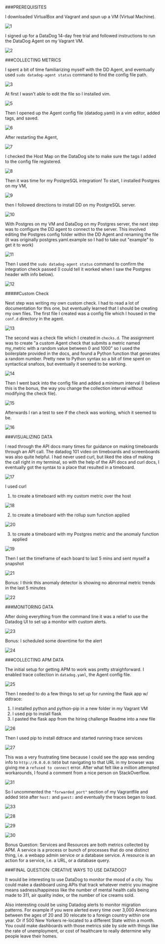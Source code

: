 ###PREREQUISITES

I downloaded VirtualBox and Vagrant and spun up a VM (Virtual Machine).

![1](/Users/flatironschool/Development/code/data_dog/hiring-engineers/screenshots/1.png)

I signed up for a DataDog 14-day free trial and followed instructions to run the DataDog Agent on my Vagrant VM.

![2](/Users/flatironschool/Development/code/data_dog/hiring-engineers/screenshots/2.png)

###COLLECTING METRICS

I spent a bit of time familiarizing myself with the DD Agent, and eventually used ```sudo datadog-agent status``` command to find the config file path.

![3](/Users/flatironschool/Development/code/data_dog/hiring-engineers/screenshots/3.png)

At first I wasn't able to edit the file so I installed vim.

![5](/Users/flatironschool/Development/code/data_dog/hiring-engineers/screenshots/5.png)

Then I opened up the Agent config file (datadog.yaml) in a vim editor, added tags, and saved.

![6](/Users/flatironschool/Development/code/data_dog/hiring-engineers/screenshots/6.png)

After restarting the Agent,

![7](/Users/flatironschool/Development/code/data_dog/hiring-engineers/screenshots/7.png)

I checked the Host Map on the DataDog site to make sure the tags I added to the config file registered.

![8](/Users/flatironschool/Development/code/data_dog/hiring-engineers/screenshots/8.png)

Then it was time for my PostgreSQL integration! To start, I installed Postgres on my VM,

![9](/Users/flatironschool/Development/code/data_dog/hiring-engineers/screenshots/9.png)

then I followed directions to install DD on my PostgreSQL server.

![10](/Users/flatironschool/Development/code/data_dog/hiring-engineers/screenshots/10.png)

With Postgres on my VM and DataDog on my Postgres server, the next step was to configure the DD agent to connect to the server. This involved editing the Postgres config folder within the DD Agent and renaming the file (it was originally postgres.yaml.example so I had to take out "example" to get it to work)

![11](/Users/flatironschool/Development/code/data_dog/hiring-engineers/screenshots/11.png)

Then I used the ```sudo datadog-agent status``` command to confirm the integration check passed (I could tell it worked when I saw the Postgres header with info below).

![12](/Users/flatironschool/Development/code/data_dog/hiring-engineers/screenshots/12.png)

#####Custom Check

Next step was writing my own custom check. I had to read a lot of documentation for this one, but eventually learned that I should be creating my own files. The first file I created was a config file which I housed in the ```conf.d``` directory in the agent.

![13](/Users/flatironschool/Development/code/data_dog/hiring-engineers/screenshots/13.png)

The second was a check file which I created in ```checks.d```. The assignment was to create "a custom Agent check that submits a metric named my_metric with a random value between 0 and 1000" so I used the boilerplate provided in the docs, and found a Python function that generates a random number. Pretty new to Python syntax so a bit of time spent on syntactical snafoos, but eventually it seemed to be working.

![14](/Users/flatironschool/Development/code/data_dog/hiring-engineers/screenshots/14.png)

Then I went back into the config file and added a minimum interval (I believe this is the bonus, the way you change the collection interval without modifying the check file).

![15](/Users/flatironschool/Development/code/data_dog/hiring-engineers/screenshots/15.png)

Afterwards I ran a test to see if the check was working, which it seemed to be.

![16](/Users/flatironschool/Development/code/data_dog/hiring-engineers/screenshots/16.png)

###VISUALIZING DATA

I read through the API docs many times for guidance on making timeboards through an API call. The datadog 101 video on timeboards and screenboards was also quite helpful. I had never used curl, but liked the idea of making the call right in my terminal, so with the help of the API docs and curl docs, I eventually got the syntax to a place that resulted in a timeboard.

![17](/Users/flatironschool/Development/code/data_dog/hiring-engineers/screenshots/17.png)

I used curl
1. to create a timeboard with my custom metric over the host

![18](/Users/flatironschool/Development/code/data_dog/hiring-engineers/screenshots/18.png)

2. to create a timeboard with the rollup sum function applied

![20](/Users/flatironschool/Development/code/data_dog/hiring-engineers/screenshots/20.png)

3. to create a timeboard with my Postgres metric and the anomaly function applied

![19](/Users/flatironschool/Development/code/data_dog/hiring-engineers/screenshots/19.png)

Then I set the timeframe of each board to last 5 mins and sent myself a snapshot

![21](/Users/flatironschool/Development/code/data_dog/hiring-engineers/screenshots/21.png)

Bonus: I think this anomaly detector is showing no abnormal metric trends in the last 5 minutes

![22](/Users/flatironschool/Development/code/data_dog/hiring-engineers/screenshots/22.png)

###MONITORING DATA

After doing everything from the command line it was a relief to use the Datadog UI to set up a monitor with custom alerts.

![23](/Users/flatironschool/Development/code/data_dog/hiring-engineers/screenshots/23.png)

Bonus: I scheduled some downtime for the alert

![24](/Users/flatironschool/Development/code/data_dog/hiring-engineers/screenshots/24.png)

###COLLECTING APM DATA

The initial setup for getting APM to work was pretty straighforward. I enabled trace collection in ```datadog.yaml```, the Agent config file.

![25](/Users/flatironschool/Development/code/data_dog/hiring-engineers/screenshots/25.png)

Then I needed to do a few things to set up for running the flask app w/ ddtrace:
1. I installed python and python-pip in a new folder in my Vagrant VM
2. I used pip to install flask
3. I pasted the flask app from the hiring challenge Readme into a new file

![26](/Users/flatironschool/Development/code/data_dog/hiring-engineers/screenshots/26.png)

Then I used pip to install ddtrace and started running trace services  

![27](/Users/flatironschool/Development/code/data_dog/hiring-engineers/screenshots/27.png)

This was a very frustrating time because I could see the app was sending info to ```http://0.0.0.0:5050``` but navigating to that URL in my browser was giving me a ```refused to connect``` error. After what felt like a million attempted workarounds, I found a comment from a nice person on StackOverflow.

![31](/Users/flatironschool/Development/code/data_dog/hiring-engineers/screenshots/31.png)

So I uncommented the ```"forwarded_port"``` section of my Vagrantfile and added ```5050``` after ```host:``` and ```guest:``` and eventually the traces began to load.

![33](/Users/flatironschool/Development/code/data_dog/hiring-engineers/screenshots/33.png)

![28](/Users/flatironschool/Development/code/data_dog/hiring-engineers/screenshots/28.png)

![29](/Users/flatironschool/Development/code/data_dog/hiring-engineers/screenshots/29.png)

![30](/Users/flatironschool/Development/code/data_dog/hiring-engineers/screenshots/30.png)

Bonus Question: Services and Resources are both metrics collected by APM. A service is a process or bunch of processes that do one distinct thing, i.e. a webapp admin service or a database service. A resource is an action for a service, i.e. a URL, or a database query.

###FINAL QUESTION: CREATIVE WAYS TO USE DATADOG?

It would be interesting to use DataDog to monitor the mood of a city. You could make a dashboard using APIs that track whatever metric you imagine means sadness/happiness like the number of mental health calls being made to 311, air quality index, or the number of ice creams sold.

Also interesting could be using Datadog alerts to monitor migration patterns. For example if you were alerted every time over 3,000 Americans between the ages of 20 and 30 relocate to a foreign country within one year. Or if 500 New Yorkers re-located to a different State within a month. You could make dashboards with those metrics side by side with things like the rate of unemployment, or cost of healthcare to really determine why people leave their homes.    
